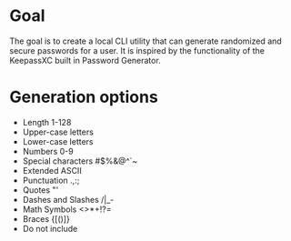 # Goal

The goal is to create a local CLI utility that can generate randomized and secure passwords for a user. It is inspired by the functionality of the KeepassXC built in Password Generator.

# Generation options

- Length 1-128
- Upper-case letters
- Lower-case letters
- Numbers 0-9
- Special characters #$%&@^`~
- Extended ASCII
- Punctuation .,:;
- Quotes "'
- Dashes and Slashes \/|_-
- Math Symbols <>*+!?=
- Braces {[()]}
- Do not include